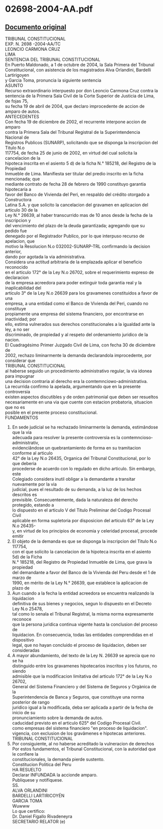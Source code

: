 
02698-2004-AA.pdf
=================
  
[Documento original](https://tc.gob.pe/jurisprudencia/2004/02698-2004-AA.pdf)  
---  
TRIBUNAL CONSTITUCIONAL  
EXP. N. 2698 -2004-AA/TC  
LEONCIO CARMONA CRUZ  
LIMA  
SENTENCIA DEL TRIBUNAL CONSTITUCIONAL  
En Puerto Maldonado, a 1 de octubre de 2004, la Sala Primera del Tribunal  
Constitucional, con asistencia de los magistrados Alva Orlandini, Bardelli Lartirigoyen  
y Garcia Toma, pronuncia la siguiente sentencia  
ASUNTO  
Recurso extraordinario interpuesto por don Leoncio Carmona Cruz contra la  
sentencia de la Primera Sala Civil de la Corte Superior de Justicia de Lima, de fojas 75,  
su fecha 19 de abril de 2004, que declaro improcedente de accion de amparo de autos.  
ANTECEDENTES  
Con fecha 19 de diciembre de 2002, el recurrente interpone accion de amparo  
contra la Primera Sala del Tribunal Registral de la Superintendencia Nacional de  
Registros Publicos (SUNARP), solicitando que se disponga la inscripcion del Titulo N.o  
117754, de fecha 25 de junio de 2002, en virtud del cual solicita la cancelacion de la  
hipoteca inscrita en el asiento 5 d) de la ficha N.° 185218, del Registro de la Propiedad  
Inmueble de Lima. Manifiesta ser titular del predio inscrito en la ficha mencionada; que  
mediante contrato de fecha 28 de febrero de 1990 constituyo garantia hipotecaria a  
favor del Banco de Vivienda del Peri, en respaldo del crédito otorgado a Constructora  
Latina S.A. y que solicito la cancelacion del gravamen en aplicacion del articulo 30 de la  
Ley N.° 26639, al haber transcurrido mas de 10 anos desde la fecha de la inscripcion y  
del vencimiento del plazo de la deuda garantizada; agregando que su pedido fue  
denegado por el Registrador Publico, por lo que interpuso recurso de apelacion, que  
motivo la Resolucion N.o 032002-SUNARP-TRL confirmando la decision anterior,  
dando por agotada la via administrativa.  
Considera una actitud arbitraria de la emplazada aplicar el beneficio reconocido  
en el articulo 172° de la Ley N.o 26702, sobre el requerimiento expreso de declaracion  
de la empresa acreedora para poder extinguir toda garantia real y la inaplicabilidad del  
articulo 3° de la Ley N.o 26639 para los gravamenes constituidos a favor de una  
empresa, a una entidad como el Banco de Vivienda del Peri, cuando no constituye  
propiamente una empresa del sistema financiero, por encontrarse en inactividad; por  
ello, estima vulnerados sus derechos constitucionales a la igualdad ante la ley, a no ser  
discriminado, de propiedad y al respeto del ordenamiento juridico de la nacion.  
El Cuadragésimo Primer Juzgado Civil de Lima, con fecha 30 de diciembre de  
2002, rechazo liminarmente la demanda declarandola improcedente, por considerar que  
TRIBUNAL CONSTITUCIONAL  
al haberse seguido un procedimiento administrativo regular, la via idonea para impugnar  
una decision contraria al derecho era la comtemnciowo-administrativa.  
La recurrida confirmo la apelada, argumentando que en la presente controversia  
existen aspectos discutibles y de orden patrimonial que deben ser resueltos  
necesariamente en una via que cuente con estacion probatoria, situacion que no es  
posible en el presente proceso constitucional.  
FUNDAMENTOS  
1. En sede judicial se ha rechazado liminarmente la demanda, estimândose que la via  
adecuada para resolver la presente controversia es la comtemncioso-administrativ,  
evidenciândose un quebrantamiento de forma en su tramitacion conforme al articulo  
42° de la Ley N.o 26435, Organica del Tribunal Constitucional, por lo que deberia  
procederse de acuerdo con lo regulado en dicho articulo. Sin embargo, este  
Colegiado considera inutil obligar a la demandante a transitar nuevamente por la via  
judicial, pues el resultado de su demanda, a la luz de los hechos descritos es  
previsible. Consecuentemente, dada la naturaleza del derecho protegido, estando a  
lo dispuesto en el articulo V del Titulo Preliminar del Codigo Procesal Civil  
aplicable en forma supletoria por disposicion del articulo 63° de la Ley N.o 26435-  
y, en virtud de los principios de economia y celeridad procesal, procede emitir  
2. El objeto de la demanda es que se disponga la inscripcion del Titulo N.o 117754,  
con el que solicito la cancelacion de la hipoteca inscrita en el asiento 5d) de la Ficha  
N.° 185218, del Registro de Propiedad Inmueble de Lima, que grava la propiedad  
del demandante a favor del Banco de la Vivienda del Peru desde el 1 de marzo de  
1990, en mérito de la Ley N.° 26639, que establece la aplicacion de plazo de  
3. Aun cuando a la fecha la entidad acreedora se encuentra realizando la liquidacion  
definitiva de sus bienes y negocios, segun lo dispuesto en el Decreto Ley N.o 25478,  
tal como lo senala el Tribunal Registral, la misma norma expresamente reconoce  
que la persona juridica continua vigente hasta la conclusion del proceso de  
liquidacion. En consecuencia, todas las entidades comprendidas en el dispositivo  
legal, que no hayan concluido el proceso de liquidacion, deben ser consideradas  
4. A mayor abundamiento, del texto de la Ley N. 26639 se aprecia que no se ha  
distinguido entre los gravamenes hipotecarios inscritos y los futuros, no siendo  
admisible que la modificacion limitativa del articulo 172° de la Ley N.o 26702,  
General del Sistema Financiero y del Sistema de Seguros y Orgànica de la  
Superintendencia de Banca y Seguros, que constituye una norma posterior de rango  
juridico igual a la modificada, deba ser aplicada a partir de la fecha de inicio de su  
pronunciamiento sobre la demanda de autos.  
caducidad previsto en el articulo 625° del Codigo Procesal Civil.  
como empresas del sistema financiero "en proceso de liquidacion".  
vigencia, con exclusion de los gravâmenes e hipotecas anteriores.  
TRIBUNAL CONSTITUCIONAL  
5. Por consiguiente, al no haberse acreditado la vulneracion de derechos  
Por estos fundamentos, el Tribunal Constitucional, con la autoridad que le confiere la  
constitucionales, la demanda pierde sustento.  
Constitucion Politica del Peru  
HA RESUELTO  
Declarar INFUNDADA la accionde amparo.  
Publiquese y notifiquese.  
SS.  
ALVA ORLANDINI  
BARDELLI LARTIRICOYÉN  
GARCIA TOMA  
Wuwww  
Lo que certifico:  
Dr. Daniel Figallo Rivadeneyra  
SECRETARIO RELATOR (e)
